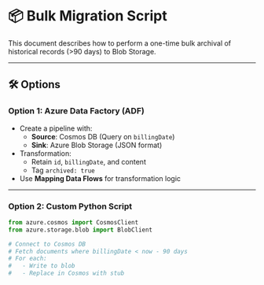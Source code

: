 # 📦 Bulk Migration Script

This document describes how to perform a one-time bulk archival of historical records (>90 days) to Blob Storage.

---

## 🛠️ Options

### Option 1: Azure Data Factory (ADF)
- Create a pipeline with:
  - **Source**: Cosmos DB (Query on `billingDate`)
  - **Sink**: Azure Blob Storage (JSON format)
- Transformation:
  - Retain `id`, `billingDate`, and content
  - Tag `archived: true`
- Use **Mapping Data Flows** for transformation logic

---

### Option 2: Custom Python Script

```python
from azure.cosmos import CosmosClient
from azure.storage.blob import BlobClient

# Connect to Cosmos DB
# Fetch documents where billingDate < now - 90 days
# For each:
#   - Write to blob
#   - Replace in Cosmos with stub

